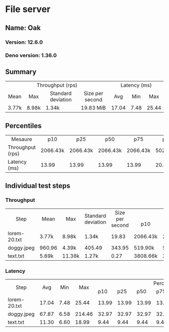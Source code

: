 # File server
## Name: Oak 

### Version: 12.6.0
### Deno version: 1.36.0

## Summary
<table>
<tr>
    <td align="center" colspan="4">Throughput (rps)</td>
    <td align="center" colspan="3">Latency (ms)</td>
</tr>
<tr>
    <td align="center">Mean</td>
    <td align="center">Max</td>
    <td align="center">Standard deviation</td>
    <td align="center">Size per second</td>
    <td align="center">Avg</td>
    <td align="center">Min</td>
    <td align="center">Max</td>
</tr>
<tr>
    <td>3.77k</td>
    <td>8.98k</td>
    <td>1.34k</td>
    <td>19.83 MiB</td>
    <td>17.04</td>
    <td>7.48</td>
    <td>25.44</td>
</tr>
</table>

## Percentiles

<table>
<tr>
  <td align="center">Mesaure</td>
  <td align="center">p10</td>
  <td align="center">p25</td>
  <td align="center">p50</td>
  <td align="center">p75</td>
  <td align="center">p90</td>
  <td align="center">p95</td>
  <td align="center">p99</td>
</tr>
<tr>
  <td>Throughput (rps)</td>
  <td>2066.43k</td>
  <td>2066.43k</td>
  <td>2066.43k</td>
  <td>2066.43k</td>
  <td>5029.09k</td>
  <td>5406.95k</td>
  <td>7716.17k</td>
</tr>
<tr>
  <td>Latency (ms)</td>
  <td>13.99</td>
  <td>13.99</td>
  <td>13.99</td>
  <td>13.99</td>
  <td>20.44</td>
  <td>21.93</td>
  <td>24.17</td>
</tr>
</table>

## Individual test steps

### Throughput

<table>
<tr>
  <td align="center" rowspan="2">Step</td>
  <td align="center" rowspan="2">Mean</td>
  <td align="center" rowspan="2">Max</td>
  <td align="center" rowspan="2">Standard deviation</td>
  <td align="center" rowspan="2">Size per second</td>
  <td align="center" colspan="7">Percentiles</td>
</tr>
<tr>
  <!-- still Step -->
  <!-- still Mean -->
  <!-- still Max -->
  <!-- still Standard deviation -->
  <!-- still Size per second -->
  <td align="center">p10</td>
  <td align="center">p25</td>
  <td align="center">p50</td>
  <td align="center">p75</td>
  <td align="center">p90</td>
  <td align="center">p95</td>
  <td align="center">p99</td>
</tr>
<tr>
  <td>lorem-20.txt</td>
  <td>3.77k</td>
  <td>8.98k</td>
  <td>1.34k</td>
  <td>19.83</td>
  <td>2066.43k</td>
  <td>2066.43k</td>
  <td>2066.43k</td>
  <td>2066.43k</td>
  <td>5029.09k</td>
  <td>5406.95k</td>
  <td>7716.17k</td>
</tr><tr>
  <td>doggy.jpeg</td>
  <td>960.96</td>
  <td>4.39k</td>
  <td>405.49</td>
  <td>343.95</td>
  <td>519.90k</td>
  <td>519.90k</td>
  <td>519.90k</td>
  <td>519.90k</td>
  <td>1389.36k</td>
  <td>1564.00k</td>
  <td>2126.78k</td>
</tr><tr>
  <td>text.txt</td>
  <td>5.69k</td>
  <td>11.38k</td>
  <td>1.27k</td>
  <td>0.27</td>
  <td>3808.66k</td>
  <td>3808.66k</td>
  <td>3808.66k</td>
  <td>3808.66k</td>
  <td>6777.53k</td>
  <td>7156.23k</td>
  <td>8745.01k</td>
</tr></table>

### Latency

<table>
<tr>
  <td align="center" rowspan="2">Step</td>
  <td align="center" rowspan="2">Avg</td>
  <td align="center" rowspan="2">Min</td>
  <td align="center" rowspan="2">Max</td>
  <td align="center" colspan="7">Percentiles</td>
</tr>
<tr>
  <!-- still Avg -->
  <!-- still Min -->
  <!-- still Max -->
  <td>p10</td>
  <td>p25</td>
  <td>p50</td>
  <td>p75</td>
  <td>p90</td>
  <td>p95</td>
  <td>p99</td>
</tr>
<tr>
  <td>lorem-20.txt</td>
  <td>17.04</td>
  <td>7.48</td>
  <td>25.44</td>
  <td>13.99</td>
  <td>13.99</td>
  <td>13.99</td>
  <td>13.99</td>
  <td>20.44</td>
  <td>21.93</td>
  <td>24.17</td>
</tr><tr>
  <td>doggy.jpeg</td>
  <td>67.87</td>
  <td>6.58</td>
  <td>214.46</td>
  <td>32.97</td>
  <td>32.97</td>
  <td>32.97</td>
  <td>32.97</td>
  <td>94.83</td>
  <td>101.54</td>
  <td>119.89</td>
</tr><tr>
  <td>text.txt</td>
  <td>11.30</td>
  <td>6.60</td>
  <td>18.99</td>
  <td>9.44</td>
  <td>9.44</td>
  <td>9.44</td>
  <td>9.44</td>
  <td>14.40</td>
  <td>15.85</td>
  <td>17.50</td>
</tr></table>